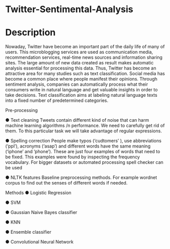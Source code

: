 # Twitter-Sentimental-Analysis
#  Description
Nowaday, Twitter have become an important part of the daily life of many of users. This
microblogging services are used as communication media, recommendation services, real-time
news sources and information sharing sites. The large amount of new data created as result makes
automatic analysis essential for processing this data. Thus, Twitter has become an attractive area
for many studies such as text classification. Social media has become a common place where
people manifest their opinions. Through sentiment analysis, companies can automatically process
what their consumers write in natural language and get valuable insights in order to take decisions.
Text classification aims at labeling natural language texts into a fixed number of predetermined
categories.


Pre-processing

● Text cleaning 
Tweets contain different kind of noise that can harm machine learning algorithms /n
performance. We need to carefully get rid of them. To this particular task we will take advantage
of regular expressions. 

● Spelling correction 
People make typos (‘cudtomers’ ), use abbreviations (‘ppl’), acronyms (‘asap’) and
different words have the same meaning (‘iphone’ and ‘phone’). These are just four examples of
words that need to be fixed. This examples were found by inspecting the frequency vocabulary.
For bigger datasets or automated processing spell checker can be used 

● NLTK features 
Baseline preprocessing methods. For example wordnet corpus to find out the senses of
different words if needed. 


Methods
● Logistic Regression 

● SVM 

● Gaussian Naive Bayes classifier 

● KNN 

● Ensemble classifier 

● Convolutional Neural Network 
